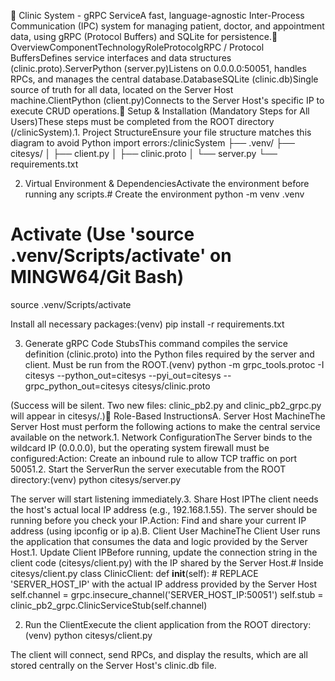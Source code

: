 🏥 Clinic System - gRPC ServiceA fast, language-agnostic Inter-Process Communication (IPC) system for managing patient, doctor, and appointment data, using gRPC (Protocol Buffers) and SQLite for persistence.📖 OverviewComponentTechnologyRoleProtocolgRPC / Protocol BuffersDefines service interfaces and data structures (clinic.proto).ServerPython (server.py)Listens on 0.0.0.0:50051, handles RPCs, and manages the central database.DatabaseSQLite (clinic.db)Single source of truth for all data, located on the Server Host machine.ClientPython (client.py)Connects to the Server Host's specific IP to execute CRUD operations.🚀 Setup & Installation (Mandatory Steps for All Users)These steps must be completed from the ROOT directory (/clinicSystem).1. Project StructureEnsure your file structure matches this diagram to avoid Python import errors:/clinicSystem
├── .venv/
├── citesys/
│   ├── client.py
│   ├── clinic.proto
│   └── server.py
└── requirements.txt

2. Virtual Environment & DependenciesActivate the environment before running any scripts.# Create the environment
python -m venv .venv

# Activate (Use 'source .venv/Scripts/activate' on MINGW64/Git Bash)
source .venv/Scripts/activate

Install all necessary packages:(venv) pip install -r requirements.txt

3. Generate gRPC Code StubsThis command compiles the service definition (clinic.proto) into the Python files required by the server and client. Must be run from the ROOT.(venv) python -m grpc_tools.protoc -I citesys --python_out=citesys --pyi_out=citesys --grpc_python_out=citesys citesys/clinic.proto

(Success will be silent. Two new files: clinic_pb2.py and clinic_pb2_grpc.py will appear in citesys/.)🎯 Role-Based InstructionsA. Server Host MachineThe Server Host must perform the following actions to make the central service available on the network.1. Network ConfigurationThe Server binds to the wildcard IP (0.0.0.0), but the operating system firewall must be configured:Action: Create an inbound rule to allow TCP traffic on port 50051.2. Start the ServerRun the server executable from the ROOT directory:(venv) python citesys/server.py

The server will start listening immediately.3. Share Host IPThe client needs the host's actual local IP address (e.g., 192.168.1.55). The server should be running before you check your IP.Action: Find and share your current IP address (using ipconfig or ip a).B. Client User MachineThe Client User runs the application that consumes the data and logic provided by the Server Host.1. Update Client IPBefore running, update the connection string in the client code (citesys/client.py) with the IP shared by the Server Host.# Inside citesys/client.py
class ClinicClient:
    def __init__(self):
        # REPLACE 'SERVER_HOST_IP' with the actual IP address provided by the Server Host
        self.channel = grpc.insecure_channel('SERVER_HOST_IP:50051') 
        self.stub = clinic_pb2_grpc.ClinicServiceStub(self.channel)

2. Run the ClientExecute the client application from the ROOT directory:(venv) python citesys/client.py

The client will connect, send RPCs, and display the results, which are all stored centrally on the Server Host's clinic.db file.
